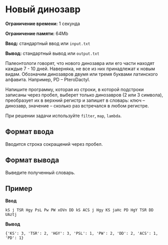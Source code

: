 # Новый динозавр

**Ограничение времени:** 1 секунда

**Ограничение памяти:** 64Mb

**Ввод:** стандартный ввод или `input.txt`

**Вывод:** стандартный вывод или `output.txt`

Палеонтологи говорят, что нового динозавра или его части находят каждые 7 - 10 дней. Наверняка, не все из них принадлежат к новым видам. Обозначим динозавров двумя или тремя буквами латинского алфавита. Например, PD – PteroDactyl.

Напишите программу, которая из строки, в которой подстроки записаны через пробел, выберет только динозавров (2 или 3 символа), преобразует их в верхний регистр и запишет в словарь: ключ – динозавр, значение – сколько раз встречался в любом регистре.

При решении задачи используйте `filter`, `map`, `lambda`.

## Формат ввода

Вводится строка сокращений через пробел.

## Формат вывода

Выведите полученный словарь.

## Пример

**Ввод**
```
kS j TSR Hgy PsL Pw PW xOVn DD kS ACS j Hgy KS jaHc PD HgY TSR DD UAztj
```

**Вывод**
```
{'KS': 3, 'TSR': 2, 'HGY': 3, 'PSL': 1, 'PW': 2, 'DD': 2, 'ACS': 1, 'PD': 1}